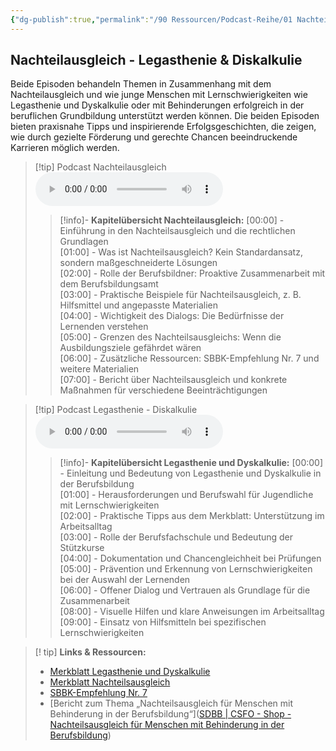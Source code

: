 ```yaml
---
{"dg-publish":true,"permalink":"/90 Ressourcen/Podcast-Reihe/01 Nachteilausgleich - Legasthenie und Diskalkulie/"}
---
```


## Nachteilausgleich - Legasthenie & Diskalkulie
Beide Episoden behandeln Themen in Zusammenhang mit dem Nachteilausgleich und wie junge Menschen mit Lernschwierigkeiten wie Legasthenie und Dyskalkulie oder mit Behinderungen erfolgreich in der beruflichen Grundbildung unterstützt werden können. Die beiden Episoden bieten praxisnahe Tipps und inspirierende Erfolgsgeschichten, die zeigen, wie durch gezielte Förderung und gerechte Chancen beeindruckende Karrieren möglich werden.

>[!tip] Podcast Nachteilausgleich
><audio controls><source src="https://raw.githubusercontent.com/bbk-bbw/audio/main/podcast/BBK_MB_Nachteilausgleichl.mp3" type="audio/mpeg">Your browser does not support the audio element.</audio>
>>[!info]- **Kapitelübersicht Nachteilausgleich:**
>>[00:00] - Einführung in den Nachteilsausgleich und die rechtlichen Grundlagen  
>>[01:00] - Was ist Nachteilsausgleich? Kein Standardansatz, sondern maßgeschneiderte Lösungen  
>>[02:00] - Rolle der Berufsbildner: Proaktive Zusammenarbeit mit dem Berufsbildungsamt  
>>[03:00] - Praktische Beispiele für Nachteilsausgleich, z. B. Hilfsmittel und angepasste Materialien  
>>[04:00] - Wichtigkeit des Dialogs: Die Bedürfnisse der Lernenden verstehen  
>>[05:00] - Grenzen des Nachteilsausgleichs: Wenn die Ausbildungsziele gefährdet wären  
>>[06:00] - Zusätzliche Ressourcen: SBBK-Empfehlung Nr. 7 und weitere Materialien  
>>[07:00] - Bericht über Nachteilsausgleich und konkrete Maßnahmen für verschiedene Beeinträchtigungen  

>[!tip] Podcast Legasthenie - Diskalkulie
><audio controls><source src="https://raw.githubusercontent.com/bbk-bbw/audio/main/podcast/BBK_MB_Legasthenie.mp3" type="audio/mpeg">Your browser does not support the audio element.</audio>
>>[!info]- **Kapitelübersicht Legasthenie und Dyskalkulie:**
>>[00:00] - Einleitung und Bedeutung von Legasthenie und Dyskalkulie in der Berufsbildung  
>>[01:00] - Herausforderungen und Berufswahl für Jugendliche mit Lernschwierigkeiten  
>>[02:00] - Praktische Tipps aus dem Merkblatt: Unterstützung im Arbeitsalltag  
>>[03:00] - Rolle der Berufsfachschule und Bedeutung der Stützkurse  
>>[04:00] - Dokumentation und Chancengleichheit bei Prüfungen  
>>[05:00] - Prävention und Erkennung von Lernschwierigkeiten bei der Auswahl der Lernenden  
>>[06:00] - Offener Dialog und Vertrauen als Grundlage für die Zusammenarbeit  
>>[08:00] - Visuelle Hilfen und klare Anweisungen im Arbeitsalltag  
>>[09:00] - Einsatz von Hilfsmitteln bei spezifischen Lernschwierigkeiten

>[! tip] **Links & Ressourcen:**
>- [Merkblatt Legasthenie und Dyskalkulie](http://www.berufsbildung.ch)
>- [Merkblatt Nachteilsausgleich](https://www.berufsbildung.ch/de/dokumente/merkblatt-213-nachteilsausgleich-fuer-menschen-mit-behinderung-der-berufsbildung)  
>- [SBBK-Empfehlung Nr. 7](https://edudoc.ch/record/216981/files/empf_nachteilsausgleich_d.pdf)  
>- [Bericht zum Thema „Nachteilsausgleich für Menschen mit Behinderung in der Berufsbildung“]([SDBB | CSFO - Shop - Nachteilsausgleich für Menschen mit Behinderung in der Berufsbildung](https://shop.sdbb.ch/nachteilsausgleich-fur-menschen-mitbehinderung-in-der-berufsbildung.html))
